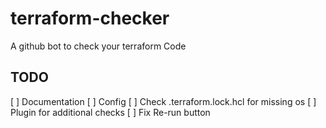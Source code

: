 # terraform-checker

A github bot to check your terraform Code

## TODO

[ ] Documentation
[ ] Config
[ ] Check .terraform.lock.hcl for missing os
[ ] Plugin for additional checks
[ ] Fix Re-run button
